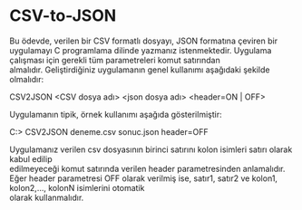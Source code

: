 # CSV-to-JSON
Bu	ödevde, verilen	bir	CSV	formatlı	dosyayı, JSON	formatına	çeviren	bir	uygulamayı	C	programlama	
dilinde	yazmanız	istenmektedir.	Uygulama	çalışması	için	gerekli	tüm	parametreleri	komut	satırından	
almalıdır.	Geliştirdiğiniz	uygulamanın	genel	kullanımı	aşağıdaki	şekilde	olmalıdır:

  CSV2JSON <CSV dosya adı> <json dosya adı> <header=ON | OFF>
  
Uygulamanın	tipik,	örnek	kullanımı	aşağıda	gösterilmiştir:

  C:\> CSV2JSON deneme.csv sonuc.json header=OFF
  
Uygulamanız	verilen	csv	dosyasının	birinci	satırını	kolon	isimleri	satırı	olarak	kabul	edilip	
edilmeyeceği	komut	satırında	verilen	header parametresinden	anlamalıdır.	Eğer	header
parametresi	OFF	olarak	verilmiş	ise,	satır1,	satır2	ve	kolon1,	kolon2,…,	kolonN	isimlerini	otomatik	
olarak	kullanmalıdır.	

